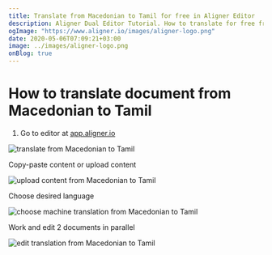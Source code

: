 ```yaml
---
title: Translate from Macedonian to Tamil for free in Aligner Editor
description: Aligner Dual Editor Tutorial. How to translate for free from Macedonian to Tamil. Aligner is multilingual document management platform. 
ogImage: "https://www.aligner.io/images/aligner-logo.png"
date: 2020-05-06T07:09:21+03:00
image: ../images/aligner-logo.png
onBlog: true
---
```


# How to translate document from Macedonian to Tamil

1. Go to editor at [app.aligner.io](https://app.aligner.io "Aligner App web page")

![translate from Macedonian to Tamil](../aligner-blank-editor.png "translate from Macedonian to Tamil")

Copy-paste content or upload content

![upload content from Macedonian to Tamil](../aligner-uploaded-document.png "upload content from Macedonian to Tamil")

Choose desired language

![choose machine translation from Macedonian to Tamil](../aligner-language-dropdown.png "choose machine translation from Macedonian to Tamil")

Work and edit 2 documents in parallel

![edit translation from Macedonian to Tamil](../aligner-double-sitded-editor.png "edit translation from Macedonian to Tamil")

